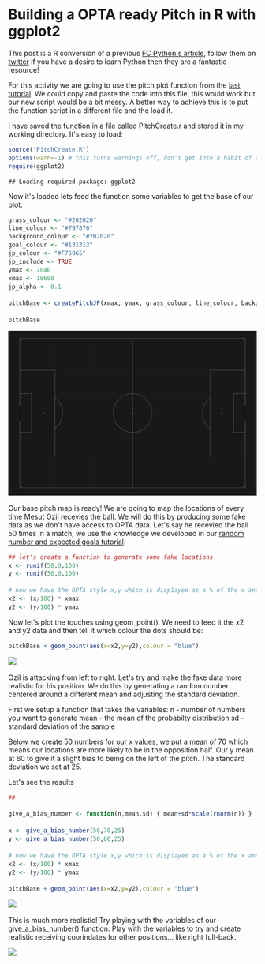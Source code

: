 Building a OPTA ready Pitch in R with ggplot2
================

This post is a R conversion of a previous [FC Python's article](https://fcpython.com/tag/radar-chart), follow them on [twitter](www.twitter.com/FC_Python) if you have a desire to learn Python then they are a fantastic resource!

For this activity we are going to use the pitch plot function from the [last tutorial](https://github.com/FCrSTATS/Visualisations/blob/master/3.CreateAPitch.md). We could copy and paste the code into this file, this would work but our new script would be a bit messy. A better way to achieve this is to put the function script in a different file and the load it.

I have saved the function in a file called PitchCreate.r and stored it in my working directory. It's easy to load:

``` r
source("PitchCreate.R")
options(warn=-1) # this turns warnings off, don't get into a habit of doing this
require(ggplot2)
```

    ## Loading required package: ggplot2

Now it's loaded lets feed the function some variables to get the base of our plot:

``` r
grass_colour <- "#202020"
line_colour <- "#797876"
background_colour <- "#202020"
goal_colour <- "#131313"
jp_colour <- "#F76065"
jp_include <- TRUE
ymax <- 7040
xmax <- 10600
jp_alpha <- 0.1

pitchBase <- createPitchJP(xmax, ymax, grass_colour, line_colour, background_colour, goal_colour, jp_colour, jp_include, jp_alpha)

pitchBase
```

![](https://github.com/FCrSTATS/Visualisations/blob/master/Images/Unknown.png)

Our base pitch map is ready! We are going to map the locations of every time Mesut Ozil recevies the ball. We will do this by producing some fake data as we don't have access to OPTA data. Let's say he recevied the ball 50 times in a match, we use the knowledge we developed in our [random number and expected goals tutorial](https://github.com/FCrSTATS/R_basics/blob/master/9.RandomExpectedGoals.md):

``` r
## let's create a function to generate some fake locations 
x <- runif(50,0,100)
y <- runif(50,0,100)

# now we have the OPTA style x,y which is displayed as a % of the x and a % of the y of a pitch. But we want to convert these to use on our pitch.
x2 <- (x/100) * xmax
y2 <- (y/100) * ymax
```

Now let's plot the touches using geom\_point(). We need to feed it the x2 and y2 data and then tell it which colour the dots should be:

``` r
pitchBase + geom_point(aes(x=x2,y=y2),colour = "blue")
```

![](https://github.com/FCrSTATS/Visualisations/blob/master/Images/Unknown1.png)

Ozil is attacking from left to right. Let's try and make the fake data more realistic for his position. We do this by generating a random number centered around a different mean and adjusting the standard deviation.

First we setup a function that takes the variables: n - number of numbers you want to generate mean - the mean of the probabilty distribution sd - standard deviation of the sample

Below we create 50 numbers for our x values, we put a mean of 70 which means our locations are more likely to be in the opposition half. Our y mean at 60 to give it a slight bias to being on the left of the pitch. The standard deviation we set at 25.

Let's see the results

``` r
## 

give_a_bias_number <- function(n,mean,sd) { mean+sd*scale(rnorm(n)) }

x <- give_a_bias_number(50,70,25)
y <- give_a_bias_number(50,60,25)

# now we have the OPTA style x,y which is displayed as a % of the x and a % of the y of a pitch. But we want to convert these to use on our pitch.
x2 <- (x/100) * xmax
y2 <- (y/100) * ymax

pitchBase + geom_point(aes(x=x2,y=y2),colour = "blue")
```

![](https://github.com/FCrSTATS/Visualisations/blob/master/Images/Unknown2.png)

This is much more realistic! Try playing with the variables of our give\_a\_bias\_number() function. Play with the variables to try and create realistic receiving coorindates for other positions... like right full-back.

![](https://github.com/FCrSTATS/Visualisations/blob/master/Images/Unknown4.png)
